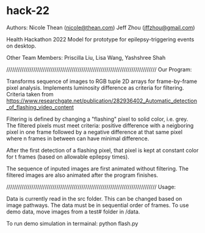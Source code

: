 # hack-22
Authors: 
Nicole Thean  (nicole@thean.com)
Jeff Zhou  (jffzhou@gmail.com)

Health Hackathon 2022
Model for prototype for epilepsy-triggering events on desktop. 

Other Team Members:
Priscilla Liu, Lisa Wang, Yashshree Shah

//////////////////////////////////////////////////////////////////////////////
Our Program:

Transforms sequence of images to RGB tuple 2D arrays for frame-by-frame pixel analysis.
Implements luminosity difference as criteria for filtering. 
Criteria taken from https://www.researchgate.net/publication/282936402_Automatic_detection_of_flashing_video_content 

Filtering is defined by changing a "flashing" pixel to solid color, i.e. grey. 
The filtered pixels must meet criteria: positive difference with a neigboring pixel in one frame followed by a negative difference at that same pixel where n frames in between can have minimal difference.

After the first detection of a flashing pixel, that pixel is kept at constant color for t frames (based on allowable epilepsy times). 

The sequence of inputed images are first animated without filtering.
The filtered images are also animated after the program finishes.

//////////////////////////////////////////////////////////////////////////////
Usage:

Data is currently read in the src folder. This can be changed based on image pathways. The data must be in sequential order of frames. To use demo data, move images from a test# folder in /data. 

To run demo simulation in termainal: 
      python flash.py
